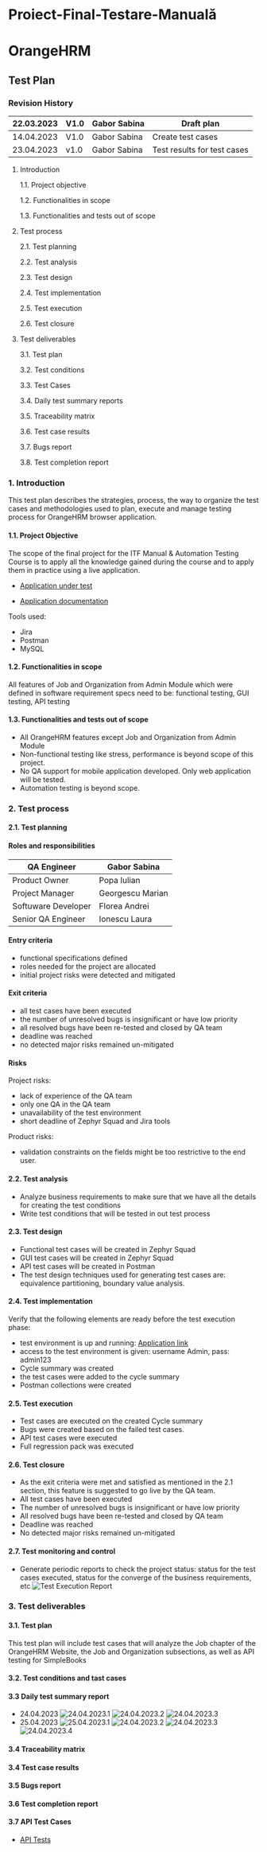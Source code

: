 # Proiect-Final-Testare-Manuală
# OrangeHRM
## Test Plan

### Revision History
| 22.03.2023 | V1.0    | Gabor Sabina    |  Draft plan |
| --- | --- | --- | --- |
| 14.04.2023 | V1.0   | Gabor Sabina   | Create test cases |
| 23.04.2023 | v1.0| Gabor Sabina | Test results for test cases |

1. Introduction

   1.1. Project objective
 
   1.2. Functionalities in scope

   1.3. Functionalities and tests out of scope

2.	Test process

    2.1.	Test planning
  
    2.2. Test analysis
  
    2.3. Test design
  
    2.4.	Test implementation
   
    2.5. Test execution
   
    2.6. Test closure

3.	Test deliverables

    3.1. Test plan
   
    3.2. Test conditions
   
    3.3. Test Cases
   
    3.4.	Daily test summary reports
   
    3.5.	Traceability matrix
   
    3.6. Test case results
   
    3.7. Bugs report
   
    3.8. Test completion report
 
 
 ### 1. Introduction 
 
 This test plan describes the strategies, process, the way to organize the test cases and methodologies used to plan, execute and manage testing process for OrangeHRM browser application.

#### 1.1. Project Objective

The scope of the final project for the ITF Manual & Automation Testing Course is to apply all the knowledge gained during the course and to apply them in practice using a live application.

- [Application under test](https://opensource-demo.orangehrmlive.com/web/index.php/auth/login )

- [Application documentation](https://www.orangehrm.com/assets/Files/Complete-Administrative-User-Guide.pdf?url=/Files/Complete-Administrative-User-Guide.pdf  )

Tools used:

- Jira
- Postman
- MySQL

#### 1.2. Functionalities in scope

All features of Job and Organization from Admin Module which were defined in software requirement specs need to be: functional testing, GUI testing, API testing  

#### 1.3. Functionalities and tests out of scope

- All OrangeHRM features except Job and Organization from Admin Module
- Non-functional testing like stress, performance is beyond scope of this project.
- No QA support for mobile application developed. Only web application will be tested.
- Automation testing is beyond scope.


### 2. Test process

#### 2.1. Test planning

#### Roles and responsibilities

| QA Engineer  | Gabor Sabina |
| ------------- | ------------- |
| Product Owner  | Popa Iulian  |
| Project Manager  | Georgescu Marian  |
| Softuware Developer | Florea Andrei  |
| Senior QA Engineer | Ionescu Laura  |

#### Entry criteria
- functional specifications defined 
- roles needed for the project are allocated 
- initial project risks were detected and mitigated 

#### Exit criteria
- all test cases have been executed 
-	the number of unresolved bugs is insignificant or have low priority 
-	all resolved bugs have been re-tested and closed by QA team 
-	deadline was reached 
-	no detected major risks remained un-mitigated 

#### Risks
Project risks:
-	lack of experience of the QA team 
-	only one QA in the QA team 
-	unavailability of the test environment 
-	short deadline of Zephyr Squad and Jira tools 

Product risks: 
- validation constraints on the fields might be too restrictive to the end user.

#### 2.2. Test analysis 
-	Analyze business requirements to make sure that we have all the details for creating the test conditions 
-	Write test conditions that will be tested in out test process

#### 2.3. Test design
-	Functional test cases will be created in Zephyr Squad 
-	GUI test cases will be created in Zephyr Squad
-	API test cases will be created in Postman 
-	The test design techniques used for generating test cases are: equivalence partitioning, boundary value analysis.


#### 2.4. Test implementation
Verify that the following elements are ready before the test execution phase: 
-	test environment is up and running: [Application link](https://opensource-demo.orangehrmlive.com/web/index.php/auth/login)
-	access to the test environment is given: username Admin, pass: admin123
-	Cycle summary was created 
-	the test cases were added to the cycle summary 
-	Postman collections were created 

#### 2.5. Test execution
-	Test cases are executed on the created Cycle summary 
-	Bugs were created based on the failed test cases. 
-	API test cases were executed 
-	Full regression pack was executed 

#### 2.6. Test closure
-	As the exit criteria were met and satisfied as mentioned in the 2.1 section, this feature is suggested to go live by the QA team. 
-	All test cases have been executed 
-	The number of unresolved bugs is insignificant or have low priority 
-	All resolved bugs have been re-tested and closed by QA team 
-	Deadline was reached 
-	No detected major risks remained un-mitigated 

#### 2.7. Test monitoring and control
-	Generate periodic reports to check the project status: status for the test cases executed, status for the converge of the business requirements, etc 
   ![Test Execution Report](https://github.com/SabinaGabor/Proiect-Final-TM/blob/main/Test%20Execution%20Report.png)

### 3.	Test deliverables

#### 3.1.  Test plan
This test plan will include test cases that will analyze the Job chapter of the OrangeHRM Website, the Job and Organization subsections, as well as API testing for SimpleBooks

#### 3.2.  Test conditions and tast cases


#### 3.3  Daily test summary report 
- 24.04.2023
  ![24.04.2023.1](https://github.com/SabinaGabor/Proiect-Final-TM/blob/main/Daily-24.04.2023.1.png)
  ![24.04.2023.2](https://github.com/SabinaGabor/Proiect-Final-TM/blob/main/Daily-24.04.2023.2.png)
  ![24.04.2023.3](https://github.com/SabinaGabor/Proiect-Final-TM/blob/main/Daily-24.04.2023.3.png)
- 25.04.2023
  ![25.04.2023.1](https://github.com/SabinaGabor/Proiect-Final-TM/blob/main/Daily-25.04.2023.1.png)
  ![24.04.2023.2](https://github.com/SabinaGabor/Proiect-Final-TM/blob/main/Daily-25.04.2023.2.png)
  ![24.04.2023.3](https://github.com/SabinaGabor/Proiect-Final-TM/blob/main/Daily-25.04.2023.3.png)
  ![24.04.2023.4](https://github.com/SabinaGabor/Proiect-Final-TM/blob/main/Daily-25.04.2023.4.png)

#### 3.4 Traceability matrix



#### 3.4	  Test case results


#### 3.5	  Bugs report



#### 3.6	  Test completion report


#### 3.7	  API Test Cases
- [API Tests](https://github.com/SabinaGabor/Proiect-Final-TM/blob/main/Gabor%20Sabina%20Proiect%20final.postman_collection.json)


